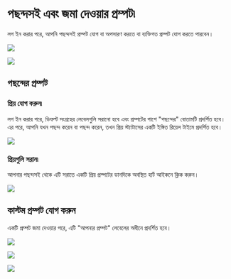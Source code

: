 # পছন্দসই এবং জমা দেওয়ার প্রম্পট৷

লগ ইন করার পরে, আপনি পছন্দসই প্রম্পট যোগ বা অপসারণ করতে বা ব্যক্তিগত প্রম্পট যোগ করতে পারবেন।

![](https://img.newzone.top/2023-06-05-13-51-23.png?imageMogr2/format/webp/thumbnail/500x)

![](https://img.newzone.top/2023-06-05-13-53-20.png?imageMogr2/format/webp)

## পছন্দের প্রম্পট

### প্রিয় যোগ করুন৷

লগ ইন করার পরে, ডিফল্ট সংগ্রহের লেবেলগুলি সরানো হবে এবং প্রম্পটের পাশে &quot;পছন্দের&quot; বোতামটি প্রদর্শিত হবে। এর পরে, আপনি যখন পছন্দ করেন বা পছন্দ করেন, তখন প্রিয় স্ট্যাটাসের একটি ইঙ্গিত রিয়েল টাইমে প্রদর্শিত হবে।

![](https://img.newzone.top/2023-06-05-13-56-01.png?imageMogr2/format/webp/thumbnail/500x)

### প্রিয়গুলি সরান৷

আপনার পছন্দসই থেকে এটি সরাতে একটি প্রিয় প্রম্পটের ডানদিকে অবস্থিত হার্ট আইকনে ক্লিক করুন।

![](https://img.newzone.top/2023-06-05-13-57-27.png?imageMogr2/format/webp/thumbnail/500x)

## কাস্টম প্রম্পট যোগ করুন

একটি প্রম্পট জমা দেওয়ার পরে, এটি "আপনার প্রম্পট" লেবেলের অধীনে প্রদর্শিত হবে।

![](https://img.newzone.top/2023-06-05-13-58-16.png?imageMogr2/format/webp/thumbnail/500x)

![](https://img.newzone.top/2023-06-05-14-06-09.png?imageMogr2/format/webp)

![](https://img.newzone.top/2023-06-05-14-08-52.png?imageMogr2/format/webp/thumbnail/500x)
